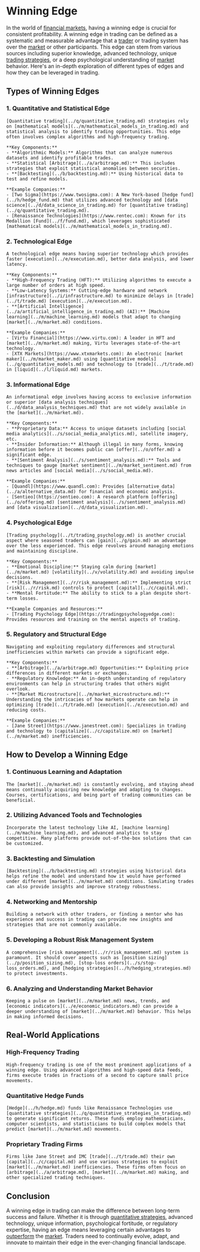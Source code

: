 # Winning Edge

In the world of [financial markets](../f/financial_market.md), having a winning edge is crucial for consistent profitability. A winning edge in trading can be defined as a systematic and measurable advantage that a [trader](../t/trader.md) or trading system has over the [market](../m/market.md) or other participants. This edge can stem from various sources including superior knowledge, advanced technology, unique [trading strategies](../t/trading_strategies.md), or a deep psychological understanding of [market](../m/market.md) behavior. Here's an in-depth exploration of different types of edges and how they can be leveraged in trading.

## Types of Winning Edges

### 1. **Quantitative and Statistical Edge**
    [Quantitative trading](../q/quantitative_trading.md) strategies rely on [mathematical models](../m/mathematical_models_in_trading.md) and statistical analysis to identify trading opportunities. This edge often involves complex algorithms and high-frequency trading.

    **Key Components:**
    - **Algorithmic Models:** Algorithms that can analyze numerous datasets and identify profitable trades.
    - **Statistical [Arbitrage](../a/arbitrage.md):** This includes strategies that exploit statistical anomalies between securities.
    - **[Backtesting](../b/backtesting.md):** Using historical data to test and refine models.

    **Example Companies:**
    - [Two Sigma](https://www.twosigma.com): A New York-based [hedge fund](../h/hedge_fund.md) that utilizes advanced technology and [data science](../d/data_science_in_trading.md) for [quantitative trading](../q/quantitative_trading.md).
    - [Renaissance Technologies](https://www.rentec.com): Known for its Medallion [Fund](../f/fund.md), which leverages sophisticated [mathematical models](../m/mathematical_models_in_trading.md).

### 2. **Technological Edge**
    A technological edge means having superior technology which provides faster [execution](../e/execution.md), better data analysis, and lower latency.

    **Key Components:**
    - **High-Frequency Trading (HFT):** Utilizing algorithms to execute a large number of orders at high speed.
    - **Low-Latency Systems:** Cutting-edge hardware and network [infrastructure](../i/infrastructure.md) to minimize delays in [trade](../t/trade.md) [execution](../e/execution.md).
    - **[Artificial Intelligence](../a/artificial_intelligence_in_trading.md) (AI):** [Machine learning](../m/machine_learning.md) models that adapt to changing [market](../m/market.md) conditions.

    **Example Companies:**
    - [Virtu Financial](https://www.virtu.com): A leader in HFT and [market](../m/market.md) making, Virtu leverages state-of-the-art technology.
    - [XTX Markets](https://www.xtxmarkets.com): An electronic [market maker](../m/market_maker.md) using [quantitative models](../q/quantitative_models.md) and technology to [trade](../t/trade.md) in [liquid](../l/liquid.md) markets.

### 3. **Informational Edge**
    An informational edge involves having access to exclusive information or superior [data analysis techniques](../d/data_analysis_techniques.md) that are not widely available in the [market](../m/market.md).

    **Key Components:**
    - **Proprietary Data:** Access to unique datasets including [social media analytics](../s/social_media_analytics.md), satellite imagery, etc.
    - **Insider Information:** Although illegal in many forms, knowing information before it becomes public can [offer](../o/offer.md) a significant edge.
    - **[Sentiment Analysis](../s/sentiment_analysis.md):** Tools and techniques to gauge [market sentiment](../m/market_sentiment.md) from news articles and [social media](../s/social_media.md).

    **Example Companies:**
    - [Quandl](https://www.quandl.com): Provides [alternative data](../a/alternative_data.md) for financial and economic analysis.
    - [Sentieo](https://sentieo.com): A research platform [offering](../o/offering.md) [sentiment analysis](../s/sentiment_analysis.md) and [data visualization](../d/data_visualization.md).

### 4. **Psychological Edge**
    [Trading psychology](../t/trading_psychology.md) is another crucial aspect where seasoned traders can [gain](../g/gain.md) an advantage over the less experienced. This edge revolves around managing emotions and maintaining discipline.

    **Key Components:**
    - **Emotional Discipline:** Staying calm during [market](../m/market.md) [volatility](../v/volatility.md) and avoiding impulse decisions.
    - **[Risk Management](../r/risk_management.md):** Implementing strict [risk](../r/risk.md) controls to protect [capital](../c/capital.md).
    - **Mental Fortitude:** The ability to stick to a plan despite short-term losses.

    **Example Companies and Resources:**
    - [Trading Psychology Edge](https://tradingpsychologyedge.com): Provides resources and training on the mental aspects of trading.

### 5. **Regulatory and Structural Edge**
    Navigating and exploiting regulatory differences and structural inefficiencies within markets can provide a significant edge.

    **Key Components:**
    - **[Arbitrage](../a/arbitrage.md) Opportunities:** Exploiting price differences in different markets or exchanges.
    - **Regulatory Knowledge:** An in-depth understanding of regulatory environments can help in structuring trades that others might overlook.
    - **[Market Microstructure](../m/market_microstructure.md):** Understanding the intricacies of how markets operate can help in optimizing [trade](../t/trade.md) [execution](../e/execution.md) and reducing costs.

    **Example Companies:**
    - [Jane Street](https://www.janestreet.com): Specializes in trading and technology to [capitalize](../c/capitalize.md) on [market](../m/market.md) inefficiencies.

## How to Develop a Winning Edge

### 1. **Continuous Learning and Adaptation**
    The [market](../m/market.md) is constantly evolving, and staying ahead means continually acquiring new knowledge and adapting to changes. Courses, certifications, and being part of trading communities can be beneficial.

### 2. **Utilizing Advanced Tools and Technologies**
    Incorporate the latest technology like AI, [machine learning](../m/machine_learning.md), and advanced analytics to stay competitive. Many platforms provide out-of-the-box solutions that can be customized.

### 3. **Backtesting and Simulation**
    [Backtesting](../b/backtesting.md) strategies using historical data helps refine the model and understand how it would have performed under different [market](../m/market.md) conditions. Simulating trades can also provide insights and improve strategy robustness.

### 4. **Networking and Mentorship**
    Building a network with other traders, or finding a mentor who has experience and success in trading can provide new insights and strategies that are not commonly available.

### 5. **Developing a Robust Risk Management System**
    A comprehensive [risk management](../r/risk_management.md) system is paramount. It should cover aspects such as [position sizing](../p/position_sizing.md), [stop-loss orders](../s/stop-loss_orders.md), and [hedging strategies](../h/hedging_strategies.md) to protect investments.

### 6. **Analyzing and Understanding Market Behavior**
    Keeping a pulse on [market](../m/market.md) news, trends, and [economic indicators](../e/economic_indicators.md) can provide a deeper understanding of [market](../m/market.md) behavior. This helps in making informed decisions.

## Real-World Applications

### High-Frequency Trading
    High-frequency trading is one of the most prominent applications of a winning edge. Using advanced algorithms and high-speed data feeds, firms execute trades in fractions of a second to capture small price movements.

### Quantitative Hedge Funds
    [Hedge](../h/hedge.md) funds like Renaissance Technologies use [quantitative strategies](../q/quantitative_strategies_in_trading.md) to generate significant returns. These funds employ mathematicians, computer scientists, and statisticians to build complex models that predict [market](../m/market.md) movements.

### Proprietary Trading Firms
    Firms like Jane Street and IMC [trade](../t/trade.md) their own [capital](../c/capital.md) and use various strategies to exploit [market](../m/market.md) inefficiencies. These firms often focus on [arbitrage](../a/arbitrage.md), [market](../m/market.md) making, and other specialized trading techniques.

## Conclusion

A winning edge in trading can make the difference between long-term success and failure. Whether it is through [quantitative strategies](../q/quantitative_strategies_in_trading.md), advanced technology, unique information, psychological fortitude, or regulatory expertise, having an edge means leveraging certain advantages to [outperform](../o/outperform.md) the [market](../m/market.md). Traders need to continually evolve, adapt, and innovate to maintain their edge in the ever-changing financial landscape.

